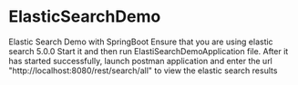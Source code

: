 # ElasticSearchDemo
Elastic Search Demo with SpringBoot
Ensure that you are using elastic search 5.0.0
Start it and then run ElastiSearchDemoApplication file.
After it has started successfully, launch postman application and enter the url "http://localhost:8080/rest/search/all" to view the elastic search results
